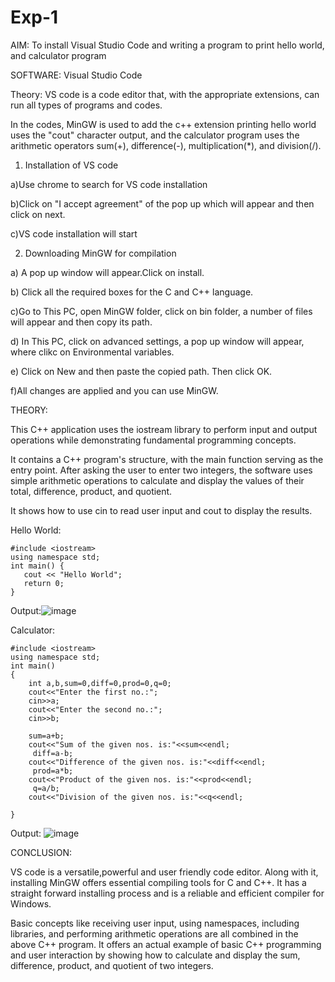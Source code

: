 # Exp-1

AIM: To install Visual Studio Code and writing a program to print hello world, and calculator program

SOFTWARE: Visual Studio Code

Theory: 
VS code is a code editor that, with the appropriate extensions, can run all types of programs and codes. 

In the codes, MinGW is used to add the c++ extension printing hello world uses the "cout" character output, and the calculator program uses the arithmetic operators sum(+), difference(-), multiplication(*), and division(/).

1) Installation of VS code

   
 a)Use chrome to search for VS code installation
   

 
 b)Click on "I accept agreement" of the pop up which will appear and then click on next.



c)VS code installation will start



2) Downloading MinGW for compilation 



a) A pop up window will appear.Click on install.



b) Click all the required boxes for the C and C++ language.



c)Go to This PC, open MinGW folder, click on bin folder, a number of files will appear and then copy its path.


d) In This PC, click on advanced settings, a pop up window will appear, where clikc on Environmental variables.

e) Click on New and then paste the copied path. Then click OK.

f)All changes are applied and you can use MinGW.

THEORY:

This C++ application uses the iostream library to perform input and output operations while demonstrating fundamental programming concepts. 

It contains a C++ program's structure, with the main function serving as the entry point. After asking the user to enter two integers, the software uses simple arithmetic operations to calculate and display the values of their total, difference, product, and quotient. 

It shows how to use cin to read user input and cout to display the results.


Hello World:

```
#include <iostream>
using namespace std;
int main() {
   cout << "Hello World"; 
   return 0;
}
```

Output:![image](https://github.com/user-attachments/assets/3fc2259e-d466-4b2a-9f35-e963deee721e)



Calculator:
```
#include <iostream>
using namespace std;
int main()
{
    int a,b,sum=0,diff=0,prod=0,q=0;
    cout<<"Enter the first no.:";
    cin>>a;
    cout<<"Enter the second no.:";
    cin>>b;
   
    sum=a+b;
    cout<<"Sum of the given nos. is:"<<sum<<endl;
     diff=a-b;
    cout<<"Difference of the given nos. is:"<<diff<<endl;
     prod=a*b;
    cout<<"Product of the given nos. is:"<<prod<<endl;
     q=a/b;
    cout<<"Division of the given nos. is:"<<q<<endl;
   
}
```
Output: ![image](https://github.com/user-attachments/assets/690ebeb5-4f2d-471d-8d0b-51c46ff74848)



CONCLUSION:

VS code is a versatile,powerful and user friendly code editor. Along with it, installing MinGW offers essential compiling tools for C and C++. It has a straight forward installing process and is a reliable and efficient compiler for Windows.

Basic concepts like receiving user input, using namespaces, including libraries, and performing arithmetic operations are all combined in the above C++ program. It offers an actual example of basic C++ programming and user interaction by showing how to calculate and display the sum, difference, product, and quotient of two integers.
